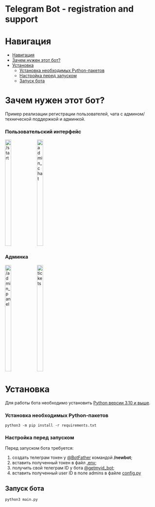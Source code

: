 # Telegram Bot - registration and support

# Навигация

- [Навигация](#навигация)
- [Зачем нужен этот бот?](#зачем-нужен-этот-бот)
- [Установка](#установка)
     - [Установка необходимых Python-пакетов](#установка-необходимых-python-пакетов)
     - [Настройка перед запуском](#настройка-перед-запуском)
     - [Запуск бота](#запуск-бота)

# Зачем нужен этот бот?

Пример реализации регистрации пользователей, чата с админом/технической поддержкой и админкой.

### Пользовательский интерфейс

<img src="DOCS/start.gif" width="20%" height="350" alt="/start"/> <img src="DOCS/admin_chat.gif" width="20%" height="350" alt="admin_chat"/>

### Админка

<img src="DOCS/reg.gif" width="20%" height="350" alt="/admin_panel"/> <img src="DOCS/tickets.gif" width="20%" height="350" alt="tickets"/>


# Установка

Для работы бота необходимо установить [Python версии 3.10 и выше](https://www.python.org/downloads/).

### Установка необходимых Python-пакетов

    python3 -m pip install -r requirements.txt

### Настройка перед запуском

Перед запуском бота требуется:

1) создать телеграм токен у [@BotFather](https://t.me/BotFather) командой <b>/newbot</b>;
2) вставить полученный токен в файл [.env](.env);
3) получить свой телеграм ID у бота [@getmyid_bot](https://t.me/getmyid_bot);
4) вставить полученный user ID в поле admins в файле [config.py](lib/config.py)

## Запуск бота

    python3 main.py
